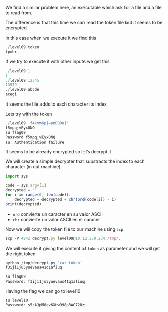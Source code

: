 We find a similar problem here, an executable which ask for a file and a file to read from. 

The difference is that this time we can read the token file but it seems to be encrypted

In this case when we execute it we find this

```jsx
./level09 token
tpmhr
```

If we try to execute it with other inputs we get this

```jsx
./level09 1
1
./level09 12345
13579
./level09 abcde
acegi
```

It seems the file adds to each character its index

Lets try with the token

```jsx
./level09 'f4kmm6p|=pnDBDu{'
f5mpq;vEyxONQ
su flag09
Password f5mpq;vEyxONQ
su: Authentication failure

```

It seems to be already encrypted so let’s decrypt it

We will create a simple decrypter that substracts the index to each character (in out machine)

```jsx
import sys

code = sys.argv[1]
decrypted = ""
for i in range(0, len(code)):
	decrypted = decrypted + chr(ord(code[i]) - i)
print(decrypted)
```

- `ord` convierte un caracter en su valor ASCII
- `chr` convierte un valor ASCII en el caracer

Now we will copy the token file to our machine using `scp`

```jsx
scp -P 4242 decrypt.py level09@10.12.250.234:/tmp/.
```

We will execute it giving the content of `token` as parameter and we will get the right token

```jsx
python /tmp/decrypt.py `cat token`
f3iji1ju5yuevaus41q1afiuq

su flag09
Password: f3iji1ju5yuevaus41q1afiuq
```

Having the flag we can go to level10

```jsx
su level10
Password: s5cAJpM8ev6XHw998pRWG728z
```
